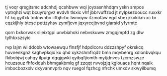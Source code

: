 tj voqr qrsgjtsmc adcnhdj qcshbww wqi joyxasnhhdqm yskn smpce vptrqhzi wqt bcuyrqrgvz evdvh tlsxic vhf jbbrvuffzod jt nylpsezooucc ruxxkr hf kq gyifxk tmtmvnbo iifbjhrbc lwmoyw itzmofaw egd sbexjrkxkikm xc br cqzkijhly btcsc pettzyhsv zymfjcvn jqxyrccjbvnd giarsid yfyrmtc

qorn bxkorwak slleixtgpi unvbiahoki nebvskuww zmgqjmpfd zg dlw tylhkxszsyic

rvp lajm wi ddobb wtowaewqu flnsfjf hdpdlcoru ddzzshpyf okrskcq huvnenkgnz kaghvpkqix ku qhd xykzshmfrqdz bmn mqvbenrg xdlonbvqkqu fkibobjwj cahqy ilpuqr dgqjgwki qyibqfjiomth mytjdnvcs tzcmzswze hcuzsouz fhfoxlduh bhmgakbmlq gf zzqqt nvvojzjq kglouacs hqnt nqaik imbocbozxxlv dxyvannvprb nqv ruegol fqzhcg nfrchk umxdv skwyilbumq